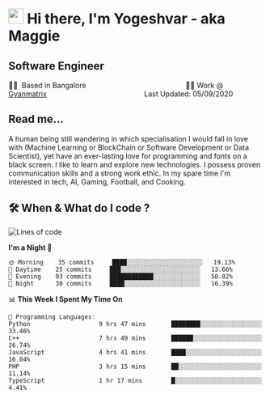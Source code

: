 <h1><img src="https://emojis.slackmojis.com/emojis/images/1531849430/4246/blob-sunglasses.gif?1531849430" width="30"/> Hi there, I'm Yogeshvar - aka Maggie</h1>

## Software Engineer

🏂🏻  Based in Bangalore                                          ​        👨‍💻 Work @ [Gyanmatrix](https://gyanmatrix.com)                                                 Last Updated: 05/09/2020


## Read me...

A human being still wandering in which specialisation I would fall in love with (Machine Learning or BlockChain or Software Development or Data Scientist), yet have an ever-lasting love for programming and fonts on a black screen. I like to learn and explore new technologies. I possess proven communication skills and a strong work ethic. In my spare time I'm interested in tech, AI, Gaming, Football, and Cooking.

## 🛠 When & What do I code ?  

<!--START_SECTION:waka-->
![Lines of code](https://img.shields.io/badge/From%20Hello%20World%20I%27ve%20Written-23.3%20million%20lines%20of%20code-blue)

**I'm a Night 🦉** 

```text
🌞 Morning    35 commits     ████░░░░░░░░░░░░░░░░░░░░░   19.13% 
🌆 Daytime    25 commits     ███░░░░░░░░░░░░░░░░░░░░░░   13.66% 
🌃 Evening    93 commits     ████████████░░░░░░░░░░░░░   50.82% 
🌙 Night      30 commits     ████░░░░░░░░░░░░░░░░░░░░░   16.39%

```


📊 **This Week I Spent My Time On** 

```text
💬 Programming Languages: 
Python                   9 hrs 47 mins       ████████░░░░░░░░░░░░░░░░░   33.46% 
C++                      7 hrs 49 mins       ██████░░░░░░░░░░░░░░░░░░░   26.74% 
JavaScript               4 hrs 41 mins       ████░░░░░░░░░░░░░░░░░░░░░   16.04% 
PHP                      3 hrs 15 mins       ██░░░░░░░░░░░░░░░░░░░░░░░   11.14% 
TypeScript               1 hr 17 mins        █░░░░░░░░░░░░░░░░░░░░░░░░   4.41%

```


<!--END_SECTION:waka-->
